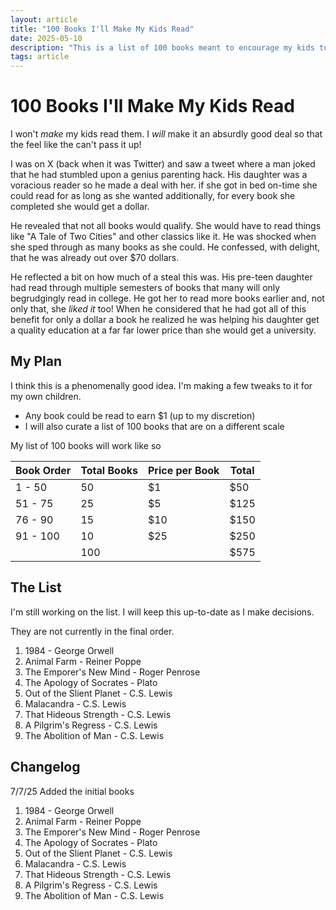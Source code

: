 ```yaml
---
layout: article
title: "100 Books I'll Make My Kids Read"
date: 2025-05-10
description: "This is a list of 100 books meant to encourage my kids to read and think crtically."
tags: article
---
```


# 100 Books I'll Make My Kids Read

I won't _make_ my kids read them. I _will_ make it an absurdly good deal so that the feel like the can't pass it up!

I was on X (back when it was Twitter) and saw a tweet where a man joked that he had stumbled upon a genius parenting hack. His daughter was a voracious reader so he made a deal with her. if she got in bed on-time she could read for as long as she wanted additionally, for every book she completed she would get a dollar. 

He revealed that not all books would qualify. She would have to read things like "A Tale of Two Cities" and other classics like it. He was shocked when she sped through as many books as she could. He confessed, with delight, that he was already out over $70 dollars.

He reflected a bit on how much of a steal this was. His pre-teen daughter had read through multiple semesters of books that many will only begrudgingly read in college. He got her to read more books earlier and, not only that, she _liked it_ too! When he considered that he had got all of this benefit for only a dollar a book he realized he was helping his daughter get a quality education at a far far lower price than she would get a university.

## My Plan

I think this is a phenomenally good idea. I'm making a few tweaks to it for my own children.

* Any book could be read to earn $1 (up to my discretion)
* I will also curate a list of 100 books that are on a different scale


My list of 100 books will work like so

| Book Order    | Total Books   | Price per Book    | Total |
|---------------|---------------|-------------------|-------|
| 1 - 50        | 50            | $1                | $50   |
| 51 - 75       | 25            | $5                | $125  |
| 76 - 90       | 15            | $10               | $150  |
| 91 - 100      | 10            | $25               | $250  |
|               | 100           |                   | $575  |

## The List

I'm still working on the list. I will keep this up-to-date as I make decisions.

They are not currently in the final order.

1. 1984 - George Orwell
2. Animal Farm - Reiner Poppe
3. The Emporer's New Mind - Roger Penrose
4. The Apology of Socrates - Plato
5. Out of the Slient Planet - C.S. Lewis
6. Malacandra - C.S. Lewis
7. That Hideous Strength - C.S. Lewis
8. A Pilgrim's Regress - C.S. Lewis
9. The Abolition of Man - C.S. Lewis

## Changelog

7/7/25
Added the initial books
1. 1984 - George Orwell
2. Animal Farm - Reiner Poppe
3. The Emporer's New Mind - Roger Penrose
4. The Apology of Socrates - Plato
5. Out of the Slient Planet - C.S. Lewis
6. Malacandra - C.S. Lewis
7. That Hideous Strength - C.S. Lewis
8. A Pilgrim's Regress - C.S. Lewis
9. The Abolition of Man - C.S. Lewis